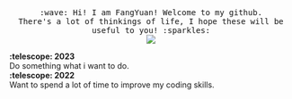 <p align="center">
  <samp>
    :wave: Hi! I am FangYuan! Welcome to my github.
    <br>There's a lot of thinkings of life, I hope these will be useful to you! :sparkles:
    <br>
    <img src="https://img-blog.csdnimg.cn/948441d461a74498918d5f243aa8d690.gif" align="center">
 
  </samp>
</p>
<summary><b>:telescope: 2023</b></summary> Do something what i want to do.
<summary><b>:telescope: 2022</b></summary> Want to spend a lot of time to improve my coding skills.

